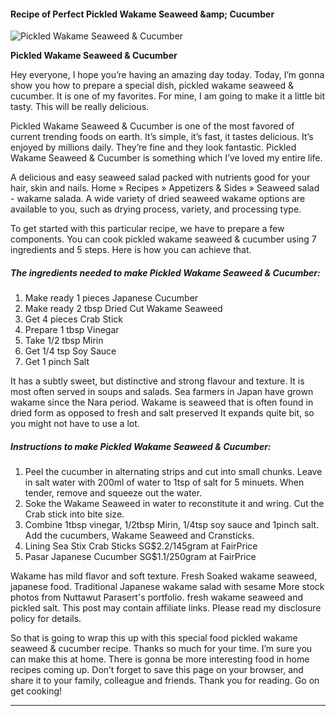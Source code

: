             

#### Recipe of Perfect Pickled Wakame Seaweed &amp;amp; Cucumber

![Pickled Wakame Seaweed &amp; Cucumber](https://img-global.cpcdn.com/recipes/06e6ea08b4068f1a/751x532cq70/pickled-wakame-seaweed-cucumber-recipe-main-photo.jpg)

**Pickled Wakame Seaweed &amp; Cucumber**

Hey everyone, I hope you’re having an amazing day today. Today, I’m gonna show you how to prepare a special dish, pickled wakame seaweed & cucumber. It is one of my favorites. For mine, I am going to make it a little bit tasty. This will be really delicious.

Pickled Wakame Seaweed & Cucumber is one of the most favored of current trending foods on earth. It’s simple, it’s fast, it tastes delicious. It’s enjoyed by millions daily. They’re fine and they look fantastic. Pickled Wakame Seaweed & Cucumber is something which I’ve loved my entire life.

A delicious and easy seaweed salad packed with nutrients good for your hair, skin and nails. Home » Recipes » Appetizers & Sides » Seaweed salad - wakame salada. A wide variety of dried seaweed wakame options are available to you, such as drying process, variety, and processing type.

To get started with this particular recipe, we have to prepare a few components. You can cook pickled wakame seaweed & cucumber using 7 ingredients and 5 steps. Here is how you can achieve that.

##### The ingredients needed to make Pickled Wakame Seaweed & Cucumber:

1.  Make ready 1 pieces Japanese Cucumber
2.  Make ready 2 tbsp Dried Cut Wakame Seaweed
3.  Get 4 pieces Crab Stick
4.  Prepare 1 tbsp Vinegar
5.  Take 1/2 tbsp Mirin
6.  Get 1/4 tsp Soy Sauce
7.  Get 1 pinch Salt

It has a subtly sweet, but distinctive and strong flavour and texture. It is most often served in soups and salads. Sea farmers in Japan have grown wakame since the Nara period. Wakame is seaweed that is often found in dried form as opposed to fresh and salt preserved It expands quite bit, so you might not have to use a lot.

##### Instructions to make Pickled Wakame Seaweed & Cucumber:

1.  Peel the cucumber in alternating strips and cut into small chunks. Leave in salt water with 200ml of water to 1tsp of salt for 5 minuets. When tender, remove and squeeze out the water.
2.  Soke the Wakame Seaweed in water to reconstitute it and wring. Cut the Crab stick into bite size.
3.  Combine 1tbsp vinegar, 1/2tbsp Mirin, 1/4tsp soy sauce and 1pinch salt. Add the cucumbers, Wakame Seaweed and Cransticks.
4.  Lining Sea Stix Crab Sticks SG$2.2/145gram at FairPrice
5.  Pasar Japanese Cucumber SG$1.1/250gram at FairPrice

Wakame has mild flavor and soft texture. Fresh Soaked wakame seaweed, japanese food. Traditional Japanese wakame salad with sesame More stock photos from Nuttawut Parasert's portfolio. fresh wakame seaweed and pickled salt. This post may contain affiliate links. Please read my disclosure policy for details.

So that is going to wrap this up with this special food pickled wakame seaweed & cucumber recipe. Thanks so much for your time. I’m sure you can make this at home. There is gonna be more interesting food in home recipes coming up. Don’t forget to save this page on your browser, and share it to your family, colleague and friends. Thank you for reading. Go on get cooking!

* * *